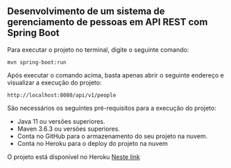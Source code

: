 <h2>Desenvolvimento de um sistema de gerenciamento de pessoas em API REST com Spring Boot</h2>


Para executar o projeto no terminal, digite o seguinte comando:

```shell script
mvn spring-boot:run 
```

Após executar o comando acima, basta apenas abrir o seguinte endereço e visualizar a execução do projeto:

```
http://localhost:8080/api/v1/people
```


São necessários os seguintes pré-requisitos para a execução do projeto:

* Java 11 ou versões superiores.
* Maven 3.6.3 ou versões superiores.
* Conta no GitHub para o armazenamento do seu projeto na nuvem.
* Conta no Heroku para o deploy do projeto na nuvem

O projeto está disponível no Heroku [Neste link](https://people-api-lucas.herokuapp.com/)


